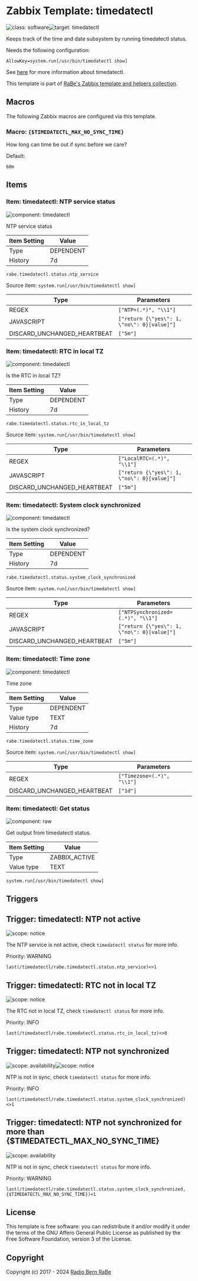 # Zabbix Template: timedatectl

![class: software](https://img.shields.io/badge/class-software-00c9bf)![target: timedatectl](https://img.shields.io/badge/target-timedatectl-00c9bf)

Keeps track of the time and date subsystem by running timedatectl status.

Needs the following configuration:
```
AllowKey=system.run[/usr/bin/timedatectl show]
```

See [here](https://www.freedesktop.org/software/systemd/man/latest/timedatectl.html)
for more information about timedatectl.

This template is part of [RaBe's Zabbix template and helpers
collection](https://github.com/radiorabe/rabe-zabbix).


## Macros

The following Zabbix macros are configured via this template.

### Macro: `{$TIMEDATECTL_MAX_NO_SYNC_TIME}`

How long can time be out if sync before we care?

Default:
```
60m
```

## Items

### Item: timedatectl: NTP service status

![component: timedatectl](https://img.shields.io/badge/component-timedatectl-00c9bf)

NTP service status

| Item Setting | Value |
| ------------ | ----- |
| Type | DEPENDENT |
| History | 7d |

```
rabe.timedatectl.status.ntp_service
```
Source item: `system.run[/usr/bin/timedatectl show]`

| Type | Parameters |
| ---- | ---------- |
| REGEX | `["NTP=(.*)", "\\1"]` |
| JAVASCRIPT | `["return {\"yes\": 1, \"no\": 0}[value]"]` |
| DISCARD_UNCHANGED_HEARTBEAT | `["5m"]` |

### Item: timedatectl: RTC in local TZ

![component: timedatectl](https://img.shields.io/badge/component-timedatectl-00c9bf)

Is the RTC in local TZ?

| Item Setting | Value |
| ------------ | ----- |
| Type | DEPENDENT |
| History | 7d |

```
rabe.timedatectl.status.rtc_in_local_tz
```
Source item: `system.run[/usr/bin/timedatectl show]`

| Type | Parameters |
| ---- | ---------- |
| REGEX | `["LocalRTC=(.*)", "\\1"]` |
| JAVASCRIPT | `["return {\"yes\": 1, \"no\": 0}[value]"]` |
| DISCARD_UNCHANGED_HEARTBEAT | `["5m"]` |

### Item: timedatectl: System clock synchronized

![component: timedatectl](https://img.shields.io/badge/component-timedatectl-00c9bf)

Is the system clock synchronized?

| Item Setting | Value |
| ------------ | ----- |
| Type | DEPENDENT |
| History | 7d |

```
rabe.timedatectl.status.system_clock_synchronized
```
Source item: `system.run[/usr/bin/timedatectl show]`

| Type | Parameters |
| ---- | ---------- |
| REGEX | `["NTPSynchronized=(.*)", "\\1"]` |
| JAVASCRIPT | `["return {\"yes\": 1, \"no\": 0}[value]"]` |
| DISCARD_UNCHANGED_HEARTBEAT | `["5m"]` |

### Item: timedatectl: Time zone

![component: timedatectl](https://img.shields.io/badge/component-timedatectl-00c9bf)

Time zone

| Item Setting | Value |
| ------------ | ----- |
| Type | DEPENDENT |
| Value type | TEXT |
| History | 7d |

```
rabe.timedatectl.status.time_zone
```
Source item: `system.run[/usr/bin/timedatectl show]`

| Type | Parameters |
| ---- | ---------- |
| REGEX | `["Timezone=(.*)", "\\1"]` |
| DISCARD_UNCHANGED_HEARTBEAT | `["1d"]` |

### Item: timedatectl: Get status

![component: raw](https://img.shields.io/badge/component-raw-00c9bf)

Get output from timedatectl status.

| Item Setting | Value |
| ------------ | ----- |
| Type | ZABBIX_ACTIVE |
| Value type | TEXT |

```
system.run[/usr/bin/timedatectl show]
```

## Triggers

## Trigger: timedatectl: NTP not active

![scope: notice](https://img.shields.io/badge/scope-notice-00c9bf)

The NTP service is not active, check `timedatectl status` for more info.

Priority: WARNING

```
last(/timedatectl/rabe.timedatectl.status.ntp_service)<>1
```

## Trigger: timedatectl: RTC not in local TZ

![scope: notice](https://img.shields.io/badge/scope-notice-00c9bf)

The RTC not in local TZ, check `timedatectl status` for more info.

Priority: INFO

```
last(/timedatectl/rabe.timedatectl.status.rtc_in_local_tz)<>0
```

## Trigger: timedatectl: NTP not synchronized

![scope: availability](https://img.shields.io/badge/scope-availability-00c9bf)![scope: notice](https://img.shields.io/badge/scope-notice-00c9bf)

NTP is not in sync, check `timedatectl status` for more info.

Priority: INFO

```
last(/timedatectl/rabe.timedatectl.status.system_clock_synchronized)<>1
```

## Trigger: timedatectl: NTP not synchronized for more than {$TIMEDATECTL_MAX_NO_SYNC_TIME}

![scope: availability](https://img.shields.io/badge/scope-availability-00c9bf)

NTP is not in sync, check `timedatectl status` for more info.

Priority: WARNING

```
last(/timedatectl/rabe.timedatectl.status.system_clock_synchronized,{$TIMEDATECTL_MAX_NO_SYNC_TIME})<1
```

## License

This template is free software: you can redistribute it and/or modify it under
the terms of the GNU Affero General Public License as published by the Free
Software Foundation, version 3 of the License.

## Copyright

Copyright (c) 2017 - 2024 [Radio Bern RaBe](http://www.rabe.ch)
